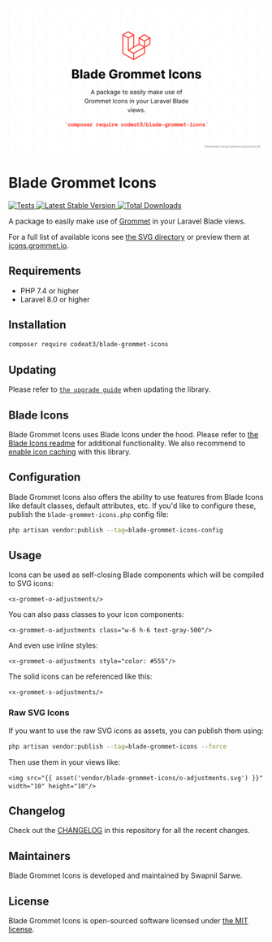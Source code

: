 <p align="center">
    <img src="./socialcard-blade-grommet-icons.png" width="1280" title="Social Card Blade Carbon Icons">
</p>

# Blade Grommet Icons

<a href="https://github.com/codeat3/blade-grommet-icons/actions?query=workflow%3ATests">
    <img src="https://github.com/blade-ui-kit/blade-grommet-icons/workflows/Tests/badge.svg" alt="Tests">
</a>
<a href="https://packagist.org/packages/codeat3/blade-grommet-icons">
    <img src="https://img.shields.io/packagist/v/codeat3/blade-grommet-icons" alt="Latest Stable Version">
</a>
<a href="https://packagist.org/packages/codeat3/blade-grommet-icons">
    <img src="https://img.shields.io/packagist/dt/codeat3/blade-grommet-icons" alt="Total Downloads">
</a>

A package to easily make use of [Grommet](https://github.com/grommet/grommet-icons) in your Laravel Blade views.

For a full list of available icons see [the SVG directory](resources/svg) or preview them at [icons.grommet.io](https://icons.grommet.io/).

## Requirements

- PHP 7.4 or higher
- Laravel 8.0 or higher

## Installation

```bash
composer require codeat3/blade-grommet-icons
```

## Updating

Please refer to [`the upgrade guide`](UPGRADE.md) when updating the library.

## Blade Icons

Blade Grommet Icons uses Blade Icons under the hood. Please refer to [the Blade Icons readme](https://github.com/blade-ui-kit/blade-icons) for additional functionality. We also recommend to [enable icon caching](https://github.com/blade-ui-kit/blade-icons#caching) with this library.

## Configuration

Blade Grommet Icons also offers the ability to use features from Blade Icons like default classes, default attributes, etc. If you'd like to configure these, publish the `blade-grommet-icons.php` config file:

```bash
php artisan vendor:publish --tag=blade-grommet-icons-config
```

## Usage

Icons can be used as self-closing Blade components which will be compiled to SVG icons:

```blade
<x-grommet-o-adjustments/>
```

You can also pass classes to your icon components:

```blade
<x-grommet-o-adjustments class="w-6 h-6 text-gray-500"/>
```

And even use inline styles:

```blade
<x-grommet-o-adjustments style="color: #555"/>
```

The solid icons can be referenced like this:

```blade
<x-grommet-s-adjustments/>
```

### Raw SVG Icons

If you want to use the raw SVG icons as assets, you can publish them using:

```bash
php artisan vendor:publish --tag=blade-grommet-icons --force
```

Then use them in your views like:

```blade
<img src="{{ asset('vendor/blade-grommet-icons/o-adjustments.svg') }}" width="10" height="10"/>
```

## Changelog

Check out the [CHANGELOG](CHANGELOG.md) in this repository for all the recent changes.

## Maintainers

Blade Grommet Icons is developed and maintained by Swapnil Sarwe.

## License

Blade Grommet Icons is open-sourced software licensed under [the MIT license](LICENSE.md).
